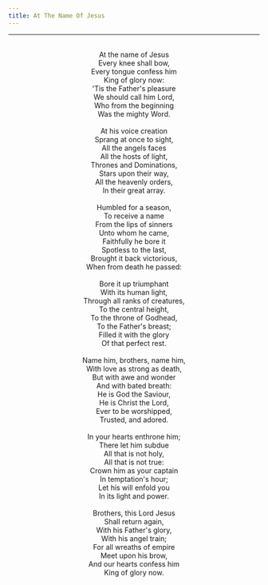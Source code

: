 ```yaml
---
title: At The Name Of Jesus
---
```


---
<center>
<br/>
At the name of Jesus<br/>
Every knee shall bow,<br/>
Every tongue confess him<br/>
King of glory now:<br/>
'Tis the Father's pleasure<br/>
We should call him Lord,<br/>
Who from the beginning<br/>
Was the mighty Word.<br/>
<br/>
At his voice creation<br/>
Sprang at once to sight,<br/>
All the angels faces<br/>
All the hosts of light,<br/>
Thrones and Dominations,<br/>
Stars upon their way,<br/>
All the heavenly orders,<br/>
In their great array.<br/>
<br/>
Humbled for a season,<br/>
To receive a name<br/>
From the lips of sinners<br/>
Unto whom he came,<br/>
Faithfully he bore it<br/>
Spotless to the last,<br/>
Brought it back victorious,<br/>
When from death he passed:<br/>
<br/>
Bore it up triumphant<br/>
With its human light,<br/>
Through all ranks of creatures,<br/>
To the central height,<br/>
To the throne of Godhead,<br/>
To the Father's breast;<br/>
Filled it with the glory<br/>
Of that perfect rest.<br/>
<br/>
Name him, brothers, name him,<br/>
With love as strong as death,<br/>
But with awe and wonder<br/>
And with bated breath:<br/>
He is God the Saviour,<br/>
He is Christ the Lord,<br/>
Ever to be worshipped,<br/>
Trusted, and adored.<br/>
<br/>
In your hearts enthrone him;<br/>
There let him subdue<br/>
All that is not holy,<br/>
All that is not true:<br/>
Crown him as your captain<br/>
In temptation's hour;<br/>
Let his will enfold you<br/>
In its light and power.<br/>
<br/>
Brothers, this Lord Jesus<br/>
Shall return again,<br/>
With his Father's glory,<br/>
With his angel train;<br/>
For all wreaths of empire<br/>
Meet upon his brow,<br/>
And our hearts confess him<br/>
King of glory now.<br/>

</center>